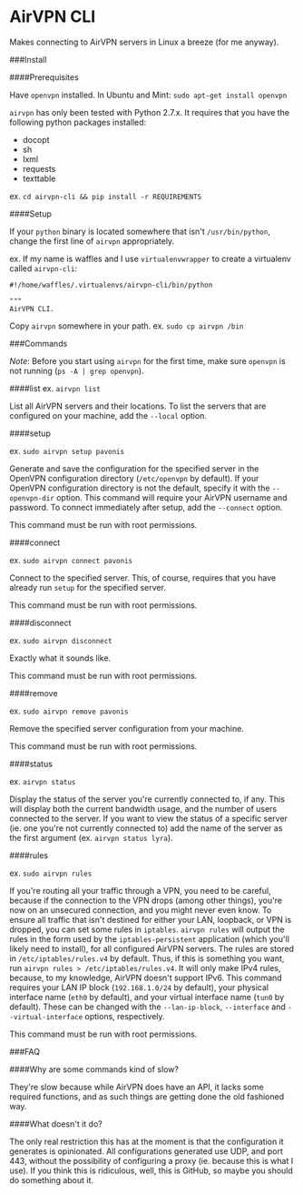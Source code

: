 AirVPN CLI
===========

Makes connecting to AirVPN servers in Linux a breeze (for me anyway).

###Install

####Prerequisites

Have `openvpn` installed. In Ubuntu and Mint: `sudo apt-get install openvpn`

`airvpn` has only been tested with Python 2.7.x. It requires that you have the following python packages installed:

* docopt
* sh
* lxml
* requests
* texttable

ex. `cd airvpn-cli && pip install -r REQUIREMENTS`

####Setup

If your `python` binary is located somewhere that isn't `/usr/bin/python`, change the first line of 
`airvpn` appropriately. 

ex. If my name is waffles and I use `virtualenvwrapper` to create a virtualenv called `airvpn-cli`:

```shell
#!/home/waffles/.virtualenvs/airvpn-cli/bin/python

"""
AirVPN CLI.

```

Copy `airvpn` somewhere in your path. ex. `sudo cp airvpn /bin`


###Commands

*Note*: Before you start using `airvpn` for the first time, make sure `openvpn` is not running (`ps -A | grep openvpn`). 

####list
ex. `airvpn list`

List all AirVPN servers and their locations. To list the servers that are configured on your machine, add the `--local` option. 

####setup

ex. `sudo airvpn setup pavonis`

Generate and save the configuration for the specified server in the OpenVPN configuration directory (`/etc/openvpn` by default). 
If your OpenVPN configuration directory is not the default, specify it with the `--openvpn-dir` option. This command will 
require your AirVPN username and password. To connect immediately after setup, add the `--connect` option.

This command must be run with root permissions.

####connect

ex. `sudo airvpn connect pavonis`

Connect to the specified server. This, of course, requires that you have already run `setup` for the specified server. 

This command must be run with root permissions.

####disconnect

ex. `sudo airvpn disconnect`

Exactly what it sounds like.

This command must be run with root permissions.

####remove

ex. `sudo airvpn remove pavonis`

Remove the specified server configuration from your machine. 

This command must be run with root permissions. 

####status

ex. `airvpn status`

Display the status of the server you're currently connected to, if any. This will display both the current bandwidth 
usage, and the number of users connected to the server. If you want to view the status of a specific server 
(ie. one you're not currently connected to) add the name of the server as the first argument (ex. `airvpn status lyra`). 


####rules

ex. `sudo airvpn rules`

If you're routing all your traffic through a VPN, you need to be careful, because if the connection to the VPN drops (among other things), you're now on an unsecured 
connection, and you might never even know. To ensure all traffic that isn't destined for either your LAN, loopback, or 
VPN is dropped, you can set some rules in `iptables`. `airvpn rules` will output the rules in the form used by the `iptables-persistent`
application (which you'll likely need to install), for all configured AirVPN servers. The rules are stored in `/etc/iptables/rules.v4` 
by default. Thus, if this is something you want, run `airvpn rules > /etc/iptables/rules.v4`. It will only make IPv4 rules, because, to my knowledge, AirVPN doesn't support IPv6. This command requires your LAN IP block 
(`192.168.1.0/24` by default), your physical interface name (`eth0` by default), and your virtual interface name (`tun0` by default). 
These can be changed with the `--lan-ip-block`, `--interface` and `--virtual-interface` options, respectively.

This command must be run with root permissions.


###FAQ

####Why are some commands kind of slow?

They're slow because while AirVPN does have an API, it lacks some required functions, and as such things are getting 
done the old fashioned way.


####What doesn't it do?

The only real restriction this has at the moment is that the configuration it generates is opinionated. All configurations
generated use UDP, and port 443, without the possibility of configuring a proxy (ie. because this is what I use). If you
think this is ridiculous, well, this is GitHub, so maybe you should do something about it.
